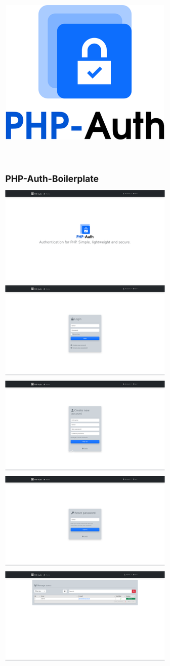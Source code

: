 <p align="center"><img src="https://raw.githubusercontent.com/php-auth/PHP-Auth-Boilerplate/refs/heads/main/docs/php-auth.png"></p>

<br><br><br>

# PHP-Auth-Boilerplate

<p align="center"><img src="https://raw.githubusercontent.com/php-auth/PHP-Auth-Boilerplate/refs/heads/main/docs/1.png"></p>
<p align="center"><img src="https://raw.githubusercontent.com/php-auth/PHP-Auth-Boilerplate/refs/heads/main/docs/2.png"></p>
<p align="center"><img src="https://raw.githubusercontent.com/php-auth/PHP-Auth-Boilerplate/refs/heads/main/docs/3.png"></p>
<p align="center"><img src="https://raw.githubusercontent.com/php-auth/PHP-Auth-Boilerplate/refs/heads/main/docs/4.png"></p>
<p align="center"><img src="https://raw.githubusercontent.com/php-auth/PHP-Auth-Boilerplate/refs/heads/main/docs/5.png"></p>

